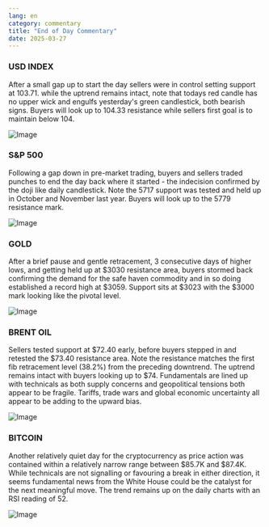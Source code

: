 ```yaml
---
lang: en
category: commentary
title: "End of Day Commentary"
date: 2025-03-27
---
```


### USD INDEX

After a small gap up to start the day sellers were in control setting support at 103.71. while the uptrend remains intact, note that todays red candle has no upper wick and engulfs yesterday's green candlestick, both bearish signs. Buyers will look up to 104.33 resistance while sellers first goal is to maintain below 104.

![Image](https://markleighedu.github.io/img/Mar-2025/27-Mar-2025/usdindex.jpg)

### S&P 500

Following a gap down in pre-market trading, buyers and sellers traded punches to end the day back where it started - the indecision confirmed by the doji like daily candlestick. Note the 5717 support was tested and held up in October and November last year. Buyers will look up to the 5779 resistance mark. 

![Image](https://markleighedu.github.io/img/Mar-2025/27-Mar-2025/sp500.jpg)

### GOLD

After a brief pause and gentle retracement, 3 consecutive days of higher lows, and getting held up at $3030 resistance area, buyers stormed back confirming the demand for the safe haven commodity and in so doing established a record high at $3059. Support sits at $3023 with the $3000 mark looking like the pivotal level.

![Image](https://markleighedu.github.io/img/Mar-2025/27-Mar-2025/gold.jpg)

### BRENT OIL

Sellers tested support at $72.40 early, before buyers stepped in and retested the $73.40 resistance area. Note the resistance matches the first fib retracement level (38.2%) from the preceding downtrend. The uptrend remains intact with buyers looking up to $74. Fundamentals are lined up with technicals as both supply concerns and geopolitical tensions both appear to be fragile. Tariffs, trade wars and global economic uncertainty all appear to be adding to the upward bias.

![Image](https://markleighedu.github.io/img/Mar-2025/27-Mar-2025/brentoil.jpg)

### BITCOIN

Another relatively quiet day for the cryptocurrency as price action was contained within a relatively narrow range between $85.7K and $87.4K. While technicals are not signalling or favouring a break in either direction, it seems fundamental news from the White House could be the catalyst for the next meaningful move. The trend remains up on the daily charts with an RSI reading of 52.

![Image](https://markleighedu.github.io/img/Mar-2025/27-Mar-2025/bitcoin.jpg)


